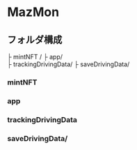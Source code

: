 # MazMon

## フォルダ構成
├ mintNFT / 
├ app/  
├ trackingDrivingData/
├ saveDrivingData/

### mintNFT

### app

### trackingDrivingData

### saveDrivingData/
